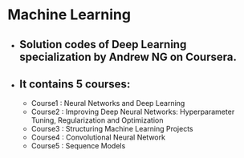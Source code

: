 # Machine Learning 

* ## Solution codes of Deep Learning specialization by Andrew NG on Coursera.
* ## It contains 5 courses:
   + Course1 : Neural Networks and Deep Learning
   + Course2 : Improving Deep Neural Networks: Hyperparameter Tuning, Regularization and Optimization
   + Course3 : Structuring Machine Learning Projects
   + Course4 : Convolutional Neural Network
   + Course5 : Sequence Models

